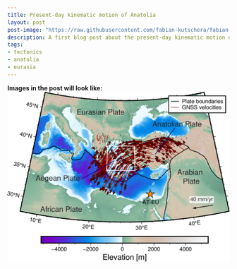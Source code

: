 ```yaml
---
title: Present-day kinematic motion of Anatolia
layout: post
post-image: "https://raw.githubusercontent.com/fabian-kutschera/fabian-kutschera.github.io/master/assets/images/regional_tectonics.png"
description: A first blog post about the present-day kinematic motion of Anatolia with respect to the AT-EU Euler pole.
tags:
- tectonics
- anatolia
- eurasia
---
```



**Images in the post will look like:**<br>
![Kinematic motion](../assets/images/Anatolia_GNSSmotion.png)



